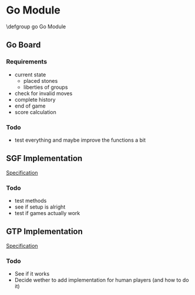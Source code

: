 Go Module
=========
\defgroup go Go Module


Go Board
--------

### Requirements

* current state
    * placed stones
    * liberties of groups
* check for invalid moves
* complete history
* end of game
* score calculation


### Todo

* test everything and maybe improve the functions a bit 


SGF Implementation
------------------

[Specification](http://www.red-bean.com/sgf/)

### Todo

* test methods
* see if setup is alright
* test if games actually work


GTP Implementation
------------------

[Specification](https://www.lysator.liu.se/~gunnar/gtp/gtp2-spec-draft2/gtp2-spec.html)

### Todo

* See if it works
* Decide wether to add implementation for human players (and how to do it)
